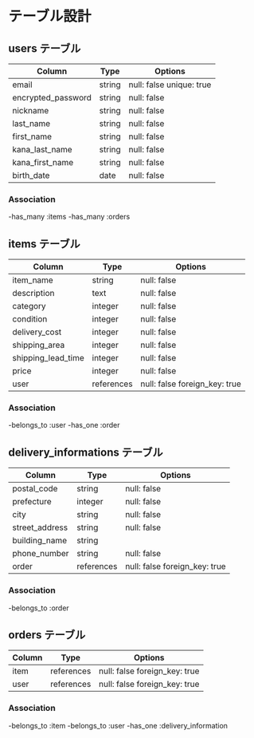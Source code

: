 # テーブル設計

## users テーブル

| Column             | Type   | Options                  |
| ------------------ | ------ | ------------------------ |
| email              | string | null: false unique: true |
| encrypted_password | string | null: false              |
| nickname           | string | null: false              |
| last_name          | string | null: false              |
| first_name         | string | null: false              |
| kana_last_name     | string | null: false              |
| kana_first_name    | string | null: false              |
| birth_date         | date   | null: false              |


### Association

-has_many :items
-has_many :orders

## items テーブル

| Column              | Type       | Options                        |
| ------------------- | ---------- | ------------------------------ |
| item_name           | string     | null: false                    |
| description         | text       | null: false                    |
| category            | integer    | null: false                    |
| condition           | integer    | null: false                    |
| delivery_cost       | integer    | null: false                    |
| shipping_area       | integer    | null: false                    |
| shipping_lead_time  | integer    | null: false                    |
| price               | integer    | null: false                    |
| user                | references | null: false  foreign_key: true |

### Association

-belongs_to :user
-has_one  :order

## delivery_informations テーブル

| Column         | Type       | Options                        |
| -------------- | ---------- | ------------------------------ |
| postal_code    | string     | null: false                    |
| prefecture     | integer    | null: false                    |
| city           | string     | null: false                    |
| street_address | string     | null: false                    |
| building_name  | string     |                                |
| phone_number   | string     | null: false                    |
| order          | references | null: false  foreign_key: true |

### Association

-belongs_to :order

## orders テーブル

| Column               | Type       | Options                        |
| -------------------- | ---------- | ------------------------------ |
| item                 | references | null: false  foreign_key: true |
| user                 | references | null: false  foreign_key: true |

### Association

-belongs_to :item
-belongs_to :user
-has_one    :delivery_information